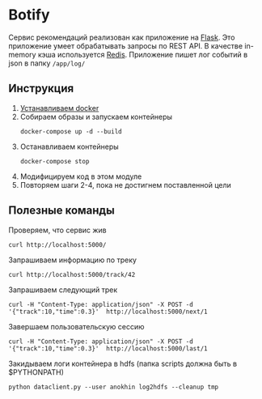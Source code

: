 # Botify

Сервис рекомендаций реализован как приложение на [Flask](https://flask-restful.readthedocs.io/en/latest/).
Это приложение умеет обрабатывать запросы по REST API.
В качестве in-memory кэша используется [Redis](https://redis.io/).
Приложение пишет лог событий в json в папку `/app/log/`

## Инструкция

1. [Устанавливаем docker](https://www.docker.com/products/docker-desktop)
2. Собираем образы и запускаем контейнеры
   ```
   docker-compose up -d --build 
   ```   
3. Останавливаем контейнеры
   ```
   docker-compose stop
   ```
4. Модифицируем код в этом модуле
5. Повторяем шаги 2-4, пока не достигнем поставленной цели 

## Полезные команды
Проверяем, что сервис жив
```
curl http://localhost:5000/
```
Запрашиваем информацию по треку
```
curl http://localhost:5000/track/42
```
Запрашиваем следующий трек
```
curl -H "Content-Type: application/json" -X POST -d '{"track":10,"time":0.3}'  http://localhost:5000/next/1
```
Завершаем пользовательскую сессию
```
curl -H "Content-Type: application/json" -X POST -d '{"track":10,"time":0.3}'  http://localhost:5000/last/1
```
Закидываем логи контейнера в hdfs (папка scripts должна быть в $PYTHONPATH)
```
python dataclient.py --user anokhin log2hdfs --cleanup tmp
```